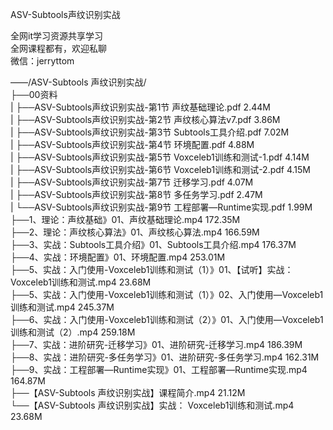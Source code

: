 ASV-Subtools声纹识别实战

全网it学习资源共享学习<br>全网课程都有，欢迎私聊<br>微信：jerryttom<br>

——/ASV-Subtools 声纹识别实战/<br> ├──00资料<br> | ├──ASV-Subtools声纹识别实战-第1节 声纹基础理论.pdf 2.44M<br> | ├──ASV-Subtools声纹识别实战-第2节 声纹核心算法v7.pdf 3.86M<br> | ├──ASV-Subtools声纹识别实战-第3节 Subtools工具介绍.pdf 7.02M<br> | ├──ASV-Subtools声纹识别实战-第4节 环境配置.pdf 4.88M<br> | ├──ASV-Subtools声纹识别实战-第5节 Voxceleb1训练和测试-1.pdf 4.14M<br> | ├──ASV-Subtools声纹识别实战-第6节 Voxceleb1训练和测试-2.pdf 4.15M<br> | ├──ASV-Subtools声纹识别实战-第7节 迁移学习.pdf 4.07M<br> | ├──ASV-Subtools声纹识别实战-第8节 多任务学习.pdf 2.47M<br> | └──ASV-Subtools声纹识别实战-第9节 工程部署—Runtime实现.pdf 1.99M<br> ├──1、理论：声纹基础》01、声纹基础理论.mp4 172.35M<br> ├──2、理论：声纹核心算法》01、声纹核心算法.mp4 166.59M<br> ├──3、实战：Subtools工具介绍》01、Subtools工具介绍.mp4 176.37M<br> ├──4、实战：环境配置》01、环境配置.mp4 253.01M<br> ├──5、实战：入门使用-Voxceleb1训练和测试（1）》01、【试听】实战： Voxceleb1训练和测试.mp4 23.68M<br> ├──5、实战：入门使用-Voxceleb1训练和测试（1）》02、入门使用—Voxceleb1训练和测试.mp4 245.37M<br> ├──6、实战：入门使用-Voxceleb1训练和测试（2）》01、入门使用—Voxceleb1训练和测试（2）.mp4 259.18M<br> ├──7、实战：进阶研究-迁移学习》01、进阶研究-迁移学习.mp4 186.39M<br> ├──8、实战：进阶研究-多任务学习》01、进阶研究-多任务学习.mp4 162.31M<br> ├──9、实战：工程部署—Runtime实现》01、工程部署—Runtime实现.mp4 164.87M<br> ├──【ASV-Subtools 声纹识别实战】课程简介.mp4 21.12M<br> └──【ASV-Subtools 声纹识别实战】实战： Voxceleb1训练和测试.mp4 23.68M